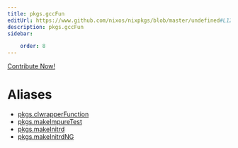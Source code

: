```yaml
---
title: pkgs.gccFun
editUrl: https://www.github.com/nixos/nixpkgs/blob/master/undefined#L125C35
description: pkgs.gccFun
sidebar:

    order: 8
---
```


<a href="https://www.github.com/nixos/nixpkgs/blob/master/undefined#L125C35">Contribute Now!</a>


# Aliases

- [pkgs.clwrapperFunction](/nix-doc-comments/reference/pkgs/pkgs-clwrapperfunction)
- [pkgs.makeImpureTest](/nix-doc-comments/reference/pkgs/pkgs-makeimpuretest)
- [pkgs.makeInitrd](/nix-doc-comments/reference/pkgs/pkgs-makeinitrd)
- [pkgs.makeInitrdNG](/nix-doc-comments/reference/pkgs/pkgs-makeinitrdng)


